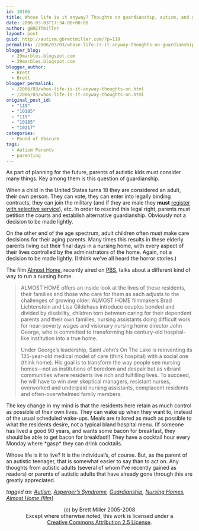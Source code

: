 ```yaml
---
id: 10186
title: Whose life is it anyway? Thoughts on guardianship, autism, and growing old
date: 2006-03-03T17:34:00+00:00
author: gBRETTmiller
layout: post
guid: http://autism.gbrettmiller.com/?p=119
permalink: /2006/03/03/whose-life-is-it-anyway-thoughts-on-guardianship-autism-and-growing-old/
blogger_blog:
  - 29marbles.blogspot.com
  - 29marbles.blogspot.com
blogger_author:
  - Brett
  - Brett
blogger_permalink:
  - /2006/03/whos-life-is-it-anyway-thoughts-on.html
  - /2006/03/whos-life-is-it-anyway-thoughts-on.html
original_post_id:
  - "119"
  - "10185"
  - "119"
  - "10185"
  - "10217"
categories:
  - Pound of Obscure
tags:
  - Autism Parents
  - parenting
---
```

As part of planning for the future, parents of autistic kids must consider many things. Key among them is this question of guardianship.

When a child in the United States turns 18 they are considered an adult, their own person. They can vote, they can enter into legally binding contracts, they can join the military (and if they are male they <span style="font-weight:bold;">must</span> [register with selective service](http://www.sss.gov/)), etc. In order to rescind this legal right, parents must petition the courts and establish alternative guardianship. Obviously not a decision to be made lightly.

On the other end of the age spectrum, adult children often must make care decisions for their aging parents. Many times this results in these elderly parents living out their final days in a nursing home, with every aspect of their lives controlled by the administrators of the home. Again, not a decision to be made lightly. (I think we&#8217;ve all heard the horror stories.)

The film [Almost Home](http://www.pbs.org/independentlens/almosthome/), recently aired on [PBS](http://www.pbs.org/), talks about a different kind of way to run a nursing home.

> ALMOST HOME offers an inside look at the lives of these residents, their families and those who care for them as each adjusts to the challenges of growing older. ALMOST HOME filmmakers Brad Lichtenstein and Lisa Gildehaus introduce couples bonded and divided by disability, children torn between caring for their dependent parents and their own families, nursing assistants doing difficult work for near-poverty wages and visionary nursing home director John George, who is committed to transforming his century-old hospital-like institution into a true home.
> 
> Under George’s leadership, Saint John’s On The Lake is reinventing its 135-year-old medical model of care (think hospital) with a social one (think home). His goal is to transform the way people see nursing homes—not as institutions of boredom and despair but as vibrant communities where residents live rich and fulfilling lives. To succeed, he will have to win over skeptical managers, resistant nurses, overworked and underpaid nursing assistants, complacent residents and often-overwhelmed family members. 

The key change in my mind is that the residents here retain as much control as possible of their own lives. They can wake up when they want to, instead of the usual scheduled wake-ups. Meals are tailored as much as possible to what the residents desire, not a typical bland hospital menu. (If someone has lived a good 90 years, and wants some bacon for breakfast, they should be able to get bacon for breakfast!) They have a cocktail hour every Monday where \*gasp\* they can drink cocktails.

Whose life is it to live? It is the individual&#8217;s, of course. But, as the parent of an autistic teenager, that is somewhat easier to say than to act on. Any thoughts from autistic adults (several of whom I&#8217;ve recently gained as readers) or parents of autistic adults that have already gone through this are greatly appreciated.

_tagged as: <a href="http://technorati.com/tag/autism" rel="tag">Autism</a>, <a href="http://technorati.com/tag/aspergers" rel="tag">Asperger&#8217;s Syndrome</a>, <a href="http://technorati.com/tag/guardianship" rel="tag">Guardianship</a>, <a href="http://technorati.com/tag/nursing+homes" rel="tag">Nursing Homes</a>, <a href="http://technorati.com/tag/almost+home" rel="tag">Almost Home (film)</a>_

<div class="blogger-post-footer">
  <p align="center">
    (c) by Brett Miller 2005-2008<br /> Except where otherwise noted, this work is licensed under a<br /> <a href="http://creativecommons.org/licenses/by/2.5/" rel="license">Creative Commons Attribution 2.5 License</a>.
  </p>
</div>